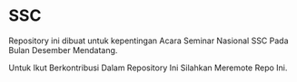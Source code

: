 # SSC

Repository ini dibuat untuk kepentingan Acara Seminar Nasional SSC Pada Bulan Desember Mendatang.

Untuk Ikut Berkontribusi Dalam Repository Ini Silahkan Meremote Repo Ini.

